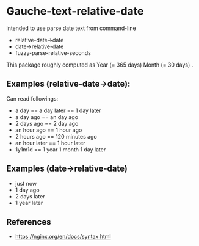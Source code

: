 # Gauche-text-relative-date

intended to use parse date text from command-line

- relative-date->date
- date->relative-date
- fuzzy-parse-relative-seconds

This package roughly computed as Year (= 365 days) Month (= 30 days) .

## Examples (relative-date->date):

Can read followings:

- a day == a day later == 1 day later
- a day ago == an day ago
- 2 days ago == 2 day ago
- an hour ago == 1 hour ago
- 2 hours ago == 120 minutes ago
- an hour later == 1 hour later
- 1y1m1d == 1 year 1 month 1 day later

## Examples (date->relative-date)

- just now
- 1 day ago
- 2 days later
- 1 year later


## References

- https://nginx.org/en/docs/syntax.html


